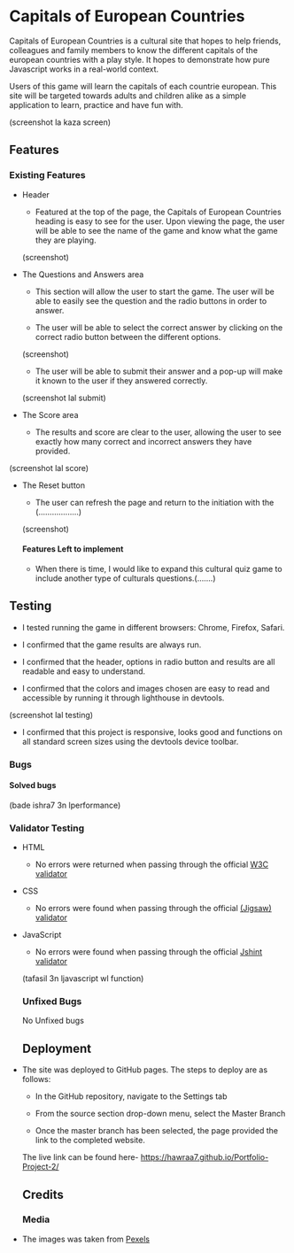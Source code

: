 # Capitals of European Countries

Capitals of European Countries is a cultural site that hopes to help friends, colleagues and family members to know the  different capitals of the european countries with a play style. It hopes to demonstrate how pure Javascript works in a real-world context.

Users of this game will learn the capitals of each countrie european. This site will be targeted towards adults and children alike as a simple application to learn, practice and have fun with.

(screenshot la kaza screen)

## Features
### Existing Features

* Header

  
  - Featured at the top of the page, the Capitals of European Countries heading is easy to see for the user. Upon viewing the page, the user will be able to see the name of the game and know what the game they are playing.

  (screenshot)


* The Questions and Answers area

  
  - This section will allow the user to start the game. The user will be able to easily see the question and the radio buttons in order to answer.
  
  - The user will be able to select the correct answer by clicking on the correct radio button between the different options.

  (screenshot)

  - The user will be able to submit their answer and a pop-up will make it known to the user if they answered correctly.
 
  (screenshot lal submit)

* The Score area 

  - The results and score are clear to the user, allowing the user to see exactly how many correct and incorrect answers they have provided.

(screenshot lal score)


* The Reset button 

  - The user can refresh the page and return to the initiation with the (..................)

  (screenshot)


  #### Features Left to implement 
  * When there is time, I would like to expand this cultural quiz game to include another type of culturals questions.(.......)

## Testing 

* I tested running the game in different browsers: Chrome, Firefox, Safari.

* I confirmed that the game results are always run.

* I confirmed that the header, options in radio button and results are all readable and easy to understand.

* I confirmed that the colors and images chosen are easy to read and accessible by running it through lighthouse in devtools.

(screenshot lal testing)

* I confirmed that this project is responsive, looks good and functions on all standard screen sizes using the devtools device toolbar.


### Bugs

#### Solved bugs 

(bade ishra7 3n lperformance)

### Validator Testing

* HTML 

  - No errors were returned when passing through the official [W3C validator](https://validator.w3.org)

* CSS 
  - No errors were found when passing through the official [(Jigsaw) validator](https://jigsaw.w3.org/css-validator/)

* JavaScript
  - No errors were found when passing through the official [Jshint validator](https://jshint.com/)

  (tafasil 3n ljavascript wl function)

  ### Unfixed Bugs

  No Unfixed bugs

  ## Deployment

* The site was deployed to GitHub pages. The steps to deploy are as follows: 

  - In the GitHub repository, navigate to the Settings tab

  - From the source section drop-down menu, select the Master Branch

  - Once the master branch has been selected, the page provided the link to the completed website.

  The live link can be found here- https://hawraa7.github.io/Portfolio-Project-2/


  ## Credits

  ### Media

* The images was taken from [Pexels](https://www.pexels.com/)














  









